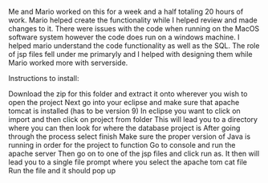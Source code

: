 Me and Mario worked on this for a week and a half totaling 20 hours of work. Mario helped create the functionality while I helped review and made changes to it. There were issues with the code when running on the MacOS software system however the code does run on a windows machine. I helped mario understand the code functionality as well as the SQL. The role of jsp files fell under me primaryly and I helped with designing them while Mario worked more with serverside. 

Instructions to install:

Download the zip for this folder and extract it onto wherever you wish to open the project
Next go into your eclipse and make sure that apache tomcat is installed (has to be version 9)
In eclipse you want to click on import and then click on project from folder
This will lead you to a directory where you can then look for where the database project is
After going through the process select finish
Make sure the proper version of Java is running in order for the project to function
Go to console and run the apache server
Then go on to one of the jsp files and click run as. It then will lead you to a single file prompt where you select the apache tom cat file
Run the file and it should pop up
